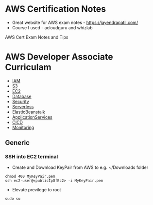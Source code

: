 # AWS Certification Notes

* Great website for AWS exam notes - https://jayendrapatil.com/
* Course I used - acloudguru and whizlab

AWS Cert Exam Notes and Tips

# AWS Developer Associate Curriculam 

- [IAM](iam.md#section)
- [S3](s3.md#section)
- [EC2](ec2.md#section)
- [Database](database.md#section)
- [Security](security.md#section)
- [Serverless](serverless.md#section)
- [ElasticBeanstalk](eb.md#section)
- [ApplicationServices](application-services.md#section)
- [CICD](cicd.md#section)
- [Monitoring](monitoring.md#section)

## Generic

### SSH into EC2 terminal

- Create and Download KeyPair from AWS to e.g. ~/Downloads folder

```
chmod 400 MyKeyPair.pem
ssh ec2-user@<publicIpOfEc2> -i MyKeyPair.pem
```
- Elevate previlege to root
```
sudo su
```